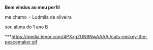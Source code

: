 **Bem vindos ao meu perfil**

me chamo = Ludmila de oliveira

sou aluna do 1 ano B

***https://media.tenor.com/4PXxgZON9NwAAAAi/cats-miskey-the-peacemaker.gif
